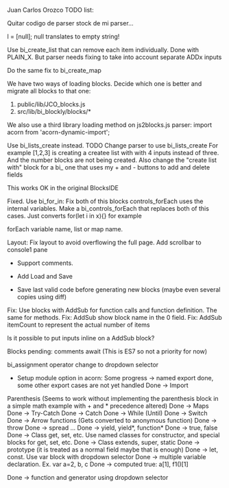 Juan Carlos Orozco TODO list:

Quitar codigo de parser stock de mi parser...

l = [null]; null translates to empty string!

Use bi_create_list that can remove each item individually. Done with PLAIN_X. But parser needs fixing to take into account separate ADDx inputs

Do the same fix to bi_create_map

We have two ways of loading blocks. Decide which one is better and migrate all blocks to that one:
1) public/lib/JCO_blocks.js
2) src/lib/bi_blockly/blocks/*

We also use a third library loading method on js2blocks.js parser:
import acorn from 'acorn-dynamic-import';

Use bi_lists_create instead. TODO Change parser to use bi_lists_create 
For example [1,2,3] is creating a createe list with with 4 inputs instead of three. And the number blocks are not being created.
Also change the "create list with" block for a bi_ one that uses my + and - buttons to add and delete fields

This works OK in the original BlocksIDE

Fixed. Use bi_for_in:
Fix both of this blocks
<block type="controls_forEach"></block>
<block type="bi_controls_forEachKey"></block>
controls_forEach uses the internal variables.
Make a bi_controls_forEach that replaces both of this cases.
Just converts for(let i in x){} for example

forEach variable name, list or map name.

Layout:
Fix layout to avoid overflowing the full page.
Add scrollbar to console1 pane

- Support comments.

- Add Load and Save

- Save last valid code before generating new blocks (maybe even several copies using diff)

Fix: Use blocks with AddSub for function calls and function definition. The same for methods.
Fix: AddSub show block name in the 0 field.
Fix: AddSub itemCount to represent the actual number of items

Is it possible to put inputs inline on a AddSub block?

Blocks pending:
comments
await (This is ES7 so not a priority for now)

bi_assignment operator change to dropdown selector

- Setup module option in acorn:
Some progress -> named export done, some other export cases are not yet handled
Done -> Import

Parenthesis (Seems to work without implementing the parenthesis block in a simple math example with + and * precedence altered)
Done -> Maps
Done -> Try-Catch
Done -> Catch
Done -> While (Until)
Done -> Switch
Done -> Arrow functions (Gets converted to anonymous function)
Done -> throw
Done -> spread ...
Done -> yield, yield*, function*
Done -> true, false
Done -> Class get, set, etc. Use named classes for constructor, and special blocks for get, set, etc.
Done -> Class extends, super, static
Done -> prototype (it is treated as a normal field maybe that is enough)
Done -> let, const. Use var block with dropdown selector
Done -> multiple variable declaration. Ex. var a=2, b, c
Done -> computed true: a[1], f1()[1]

Done -> function and generator using dropdown selector

